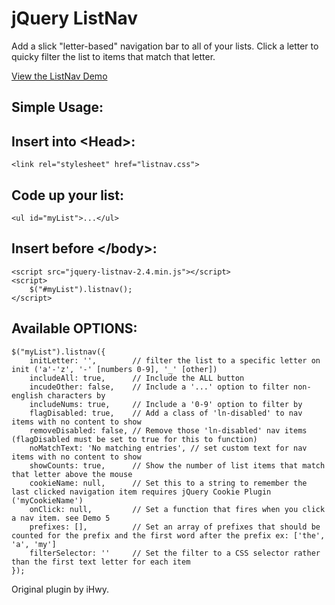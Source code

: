 jQuery ListNav
==============

Add a slick "letter-based" navigation bar to all of your lists. Click a letter to quicky filter the list to items that match that letter.

[View the ListNav Demo](http://esteinborn.github.io/jquery-listnav)

Simple Usage:
-------------
Insert into &lt;Head&gt;:
-------------------------
<pre><code>&lt;link rel="stylesheet" href="listnav.css"&gt;</code></pre>

Code up your list:
------------------
<pre><code>&lt;ul id="myList"&gt;...&lt;/ul&gt;</code></pre>

Insert before &lt;/body&gt;:
----------------------------
<pre><code>&lt;script src="jquery-listnav-2.4.min.js"&gt;&lt;/script>
&lt;script&gt;
	$("#myList").listnav();
&lt;/script&gt;</code></pre>

Available OPTIONS:
------------------
<pre><code>$("myList").listnav({
	initLetter: '',        // filter the list to a specific letter on init ('a'-'z', '-' [numbers 0-9], '_' [other])
    includeAll: true,      // Include the ALL button
    incudeOther: false,    // Include a '...' option to filter non-english characters by
    includeNums: true,     // Include a '0-9' option to filter by
    flagDisabled: true,    // Add a class of 'ln-disabled' to nav items with no content to show
    removeDisabled: false, // Remove those 'ln-disabled' nav items (flagDisabled must be set to true for this to function)
    noMatchText: 'No matching entries', // set custom text for nav items with no content to show
    showCounts: true,      // Show the number of list items that match that letter above the mouse
    cookieName: null,      // Set this to a string to remember the last clicked navigation item requires jQuery Cookie Plugin ('myCookieName')
    onClick: null,         // Set a function that fires when you click a nav item. see Demo 5
    prefixes: [],          // Set an array of prefixes that should be counted for the prefix and the first word after the prefix ex: ['the', 'a', 'my']
    filterSelector: ''     // Set the filter to a CSS selector rather than the first text letter for each item
});</code></pre>

Original plugin by iHwy.
